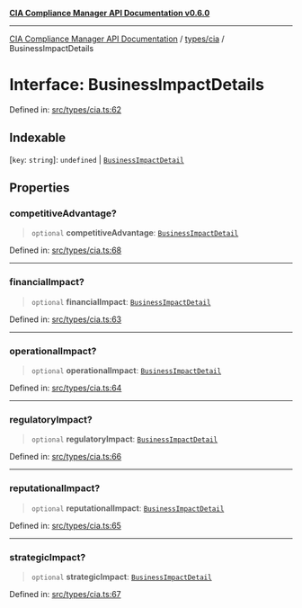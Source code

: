 [**CIA Compliance Manager API Documentation v0.6.0**](../../../README.md)

***

[CIA Compliance Manager API Documentation](../../../modules.md) / [types/cia](../README.md) / BusinessImpactDetails

# Interface: BusinessImpactDetails

Defined in: [src/types/cia.ts:62](https://github.com/Hack23/cia-compliance-manager/blob/32fe683007dd7fe1aa6b244d2353e60fab4f51de/src/types/cia.ts#L62)

## Indexable

\[`key`: `string`\]: `undefined` \| [`BusinessImpactDetail`](BusinessImpactDetail.md)

## Properties

### competitiveAdvantage?

> `optional` **competitiveAdvantage**: [`BusinessImpactDetail`](BusinessImpactDetail.md)

Defined in: [src/types/cia.ts:68](https://github.com/Hack23/cia-compliance-manager/blob/32fe683007dd7fe1aa6b244d2353e60fab4f51de/src/types/cia.ts#L68)

***

### financialImpact?

> `optional` **financialImpact**: [`BusinessImpactDetail`](BusinessImpactDetail.md)

Defined in: [src/types/cia.ts:63](https://github.com/Hack23/cia-compliance-manager/blob/32fe683007dd7fe1aa6b244d2353e60fab4f51de/src/types/cia.ts#L63)

***

### operationalImpact?

> `optional` **operationalImpact**: [`BusinessImpactDetail`](BusinessImpactDetail.md)

Defined in: [src/types/cia.ts:64](https://github.com/Hack23/cia-compliance-manager/blob/32fe683007dd7fe1aa6b244d2353e60fab4f51de/src/types/cia.ts#L64)

***

### regulatoryImpact?

> `optional` **regulatoryImpact**: [`BusinessImpactDetail`](BusinessImpactDetail.md)

Defined in: [src/types/cia.ts:66](https://github.com/Hack23/cia-compliance-manager/blob/32fe683007dd7fe1aa6b244d2353e60fab4f51de/src/types/cia.ts#L66)

***

### reputationalImpact?

> `optional` **reputationalImpact**: [`BusinessImpactDetail`](BusinessImpactDetail.md)

Defined in: [src/types/cia.ts:65](https://github.com/Hack23/cia-compliance-manager/blob/32fe683007dd7fe1aa6b244d2353e60fab4f51de/src/types/cia.ts#L65)

***

### strategicImpact?

> `optional` **strategicImpact**: [`BusinessImpactDetail`](BusinessImpactDetail.md)

Defined in: [src/types/cia.ts:67](https://github.com/Hack23/cia-compliance-manager/blob/32fe683007dd7fe1aa6b244d2353e60fab4f51de/src/types/cia.ts#L67)
